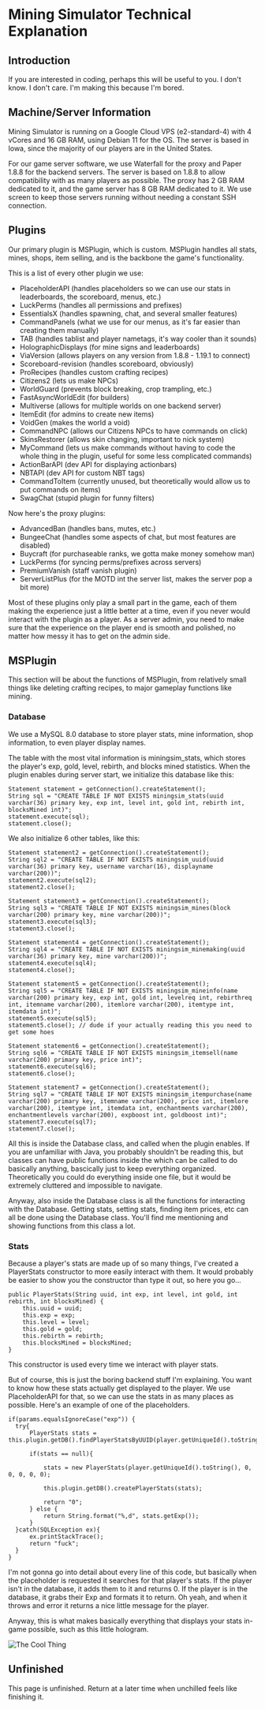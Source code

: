 # Mining Simulator Technical Explanation

## Introduction
If you are interested in coding, perhaps this will be useful to you. I don't know. I don't care. I'm making this because I'm bored.

## Machine/Server Information
Mining Simulator is running on a Google Cloud VPS (e2-standard-4) with 4 vCores and 16 GB RAM, using Debian 11 for the OS. The server is based in Iowa, since the majority of our players are in the United States.

For our game server software, we use Waterfall for the proxy and Paper 1.8.8 for the backend servers. The server is based on 1.8.8 to allow compatibility with as many players as possible. The proxy has 2 GB RAM dedicated to it, and the game server has 8 GB RAM dedicated to it. We use screen to keep those servers running without needing a constant SSH connection.

## Plugins
Our primary plugin is MSPlugin, which is custom. MSPlugin handles all stats, mines, shops, item selling, and is the backbone the game's functionality.

This is a list of every other plugin we use:
- PlaceholderAPI (handles placeholders so we can use our stats in leaderboards, the scoreboard, menus, etc.)
- LuckPerms (handles all permissions and prefixes)
- EssentialsX (handles spawning, chat, and several smaller features)
- CommandPanels (what we use for our menus, as it's far easier than creating them manually)
- TAB (handles tablist and player nametags, it's way cooler than it sounds)
- HolographicDisplays (for mine signs and leaderboards)
- ViaVersion (allows players on any version from 1.8.8 - 1.19.1 to connect)
- Scoreboard-revision (handles scoreboard, obviously)
- ProRecipes (handles custom crafting recipes)
- Citizens2 (lets us make NPCs)
- WorldGuard (prevents block breaking, crop trampling, etc.)
- FastAsyncWorldEdit (for builders)
- Multiverse (allows for multiple worlds on one backend server)
- ItemEdit (for admins to create new items)
- VoidGen (makes the world a void)
- CommandNPC (allows our Citizens NPCs to have commands on click)
- SkinsRestorer (allows skin changing, important to nick system)
- MyCommand (lets us make commands without having to code the whole thing in the plugin, useful for some less complicated commands)
- ActionBarAPI (dev API for displaying actionbars)
- NBTAPI (dev API for custom NBT tags)
- CommandToItem (currently unused, but theoretically would allow us to put commands on items)
- SwagChat (stupid plugin for funny filters)

Now here's the proxy plugins:
- AdvancedBan (handles bans, mutes, etc.)
- BungeeChat (handles some aspects of chat, but most features are disabled)
- Buycraft (for purchaseable ranks, we gotta make money somehow man)
- LuckPerms (for syncing perms/prefixes across servers)
- PremiumVanish (staff vanish plugin)
- ServerListPlus (for the MOTD int the server list, makes the server pop a bit more)

Most of these plugins only play a small part in the game, each of them making the experience just a little better at a time, even if you never would interact with the plugin as a player.
As a server admin, you need to make sure that the experience on the player end is smooth and polished, no matter how messy it has to get on the admin side.

## MSPlugin
This section will be about the functions of MSPlugin, from relatively small things like deleting crafting recipes, to major gameplay functions like mining.

### Database
We use a MySQL 8.0 database to store player stats, mine information, shop information, to even player display names.

The table with the most vital information is miningsim_stats, which stores the player's exp, gold, level, rebirth, and blocks mined statistics. When the plugin enables during server start, we initialize this database like this:

```
Statement statement = getConnection().createStatement();
String sql = "CREATE TABLE IF NOT EXISTS miningsim_stats(uuid varchar(36) primary key, exp int, level int, gold int, rebirth int, blocksMined int)";
statement.execute(sql);
statement.close();
```

We also initialize 6 other tables, like this:

```
Statement statement2 = getConnection().createStatement();
String sql2 = "CREATE TABLE IF NOT EXISTS miningsim_uuid(uuid varchar(36) primary key, username varchar(16), displayname varchar(200))";
statement2.execute(sql2);
statement2.close();

Statement statement3 = getConnection().createStatement();
String sql3 = "CREATE TABLE IF NOT EXISTS miningsim_mines(block varchar(200) primary key, mine varchar(200))";
statement3.execute(sql3);
statement3.close();

Statement statement4 = getConnection().createStatement();
String sql4 = "CREATE TABLE IF NOT EXISTS miningsim_minemaking(uuid varchar(36) primary key, mine varchar(200))";
statement4.execute(sql4);
statement4.close();

Statement statement5 = getConnection().createStatement();
String sql5 = "CREATE TABLE IF NOT EXISTS miningsim_mineinfo(name varchar(200) primary key, exp int, gold int, levelreq int, rebirthreq int, itemname varchar(200), itemlore varchar(200), itemtype int, itemdata int)";
statement5.execute(sql5);
statement5.close(); // dude if your actually reading this you need to get some hoes

Statement statement6 = getConnection().createStatement();
String sql6 = "CREATE TABLE IF NOT EXISTS miningsim_itemsell(name varchar(200) primary key, price int)";
statement6.execute(sql6);
statement6.close();

Statement statement7 = getConnection().createStatement();
String sql7 = "CREATE TABLE IF NOT EXISTS miningsim_itempurchase(name varchar(200) primary key, itemname varchar(200), price int, itemlore varchar(200), itemtype int, itemdata int, enchantments varchar(200), enchantmentlevels varchar(200), expboost int, goldboost int)";
statement7.execute(sql7);
statement7.close();
```

All this is inside the Database class, and called when the plugin enables. If you are unfamiliar with Java, you probably shouldn't be reading this, but classes can have public functions inside the which can be called to do basically anything, bascically just to keep everything organized. Theoretically you could do everything inside one file, but it would be extremely cluttered and impossible to navigate.

Anyway, also inside the Database class is all the functions for interacting with the Database. Getting stats, setting stats, finding item prices, etc can all be done using the Database class. You'll find me mentioning and showing functions from this class a lot.

### Stats
Because a player's stats are made up of so many things, I've created a PlayerStats constructor to more easily interact with them. It would probably be easier to show you the constructor than type it out, so here you go...

```
public PlayerStats(String uuid, int exp, int level, int gold, int rebirth, int blocksMined) {
    this.uuid = uuid;
    this.exp = exp;
    this.level = level;
    this.gold = gold;
    this.rebirth = rebirth;
    this.blocksMined = blocksMined;
}
```

This constructor is used every time we interact with player stats.

But of course, this is just the boring backend stuff I'm explaining. You want to know how these stats actually get displayed to the player. We use PlaceholderAPI for that, so we can use the stats in as many places as possible. Here's an example of one of the placeholders.

```
if(params.equalsIgnoreCase("exp")) {
  try{
      PlayerStats stats = this.plugin.getDB().findPlayerStatsByUUID(player.getUniqueId().toString());

      if(stats == null){

          stats = new PlayerStats(player.getUniqueId().toString(), 0, 0, 0, 0, 0);

          this.plugin.getDB().createPlayerStats(stats);

          return "0";
      } else {
          return String.format("%,d", stats.getExp());
      }
  }catch(SQLException ex){
      ex.printStackTrace();
      return "fuck";
  }
}
```
I'm not gonna go into detail about every line of this code, but basically when the placeholder is requested it searches for that player's stats. If the player isn't in the database, it adds them to it and returns 0. If the player is in the database, it grabs their Exp and formats it to return. Oh yeah, and when it throws and error it returns a nice little message for the player.

Anyway, this is what makes basically everything that displays your stats in-game possible, such as this little hologram.

![The Cool Thing](https://cdn.unchld.me/img/uz10j.png)

## Unfinished
This page is unfinished. Return at a later time when unchilled feels like finishing it.
